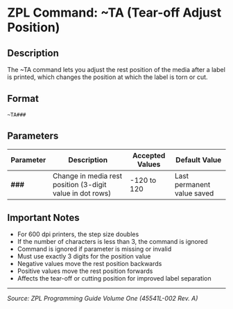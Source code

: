 # ZPL Command: ~TA (Tear-off Adjust Position)

## Description
The ~TA command lets you adjust the rest position of the media after a label is printed, which changes the position at which the label is torn or cut.

## Format
```
~TA###
```

## Parameters
| Parameter | Description | Accepted Values | Default Value |
|-----------|-------------|----------------|---------------|
| **###** | Change in media rest position (3-digit value in dot rows) | -120 to 120 | Last permanent value saved |

## Important Notes
- For 600 dpi printers, the step size doubles
- If the number of characters is less than 3, the command is ignored
- Command is ignored if parameter is missing or invalid
- Must use exactly 3 digits for the position value
- Negative values move the rest position backwards
- Positive values move the rest position forwards
- Affects the tear-off or cutting position for improved label separation

---
*Source: ZPL Programming Guide Volume One (45541L-002 Rev. A)*